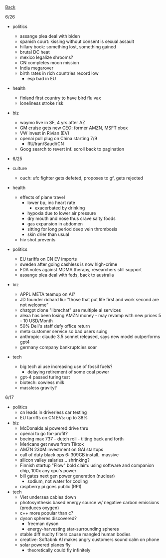 [Back](./index.md)

6/26
- politics
  - assange plea deal with biden
  - spanish court: kissing without consent is sexual assault
  - hillary book: something lost, something gained
  - brutal DC heat
  - mexico legalize shrooms?
  - CN completes moon mission
  - India megarover
  - birth rates in rich countries record low
    - esp bad in EU
- health
  - finland first country to have bird flu vax
  - loneliness stroke risk
- biz
  - waymo live in SF, 4 yrs after AZ
  - GM cruise gets new CEO: former AMZN, MSFT xbox
  - VW invest in Rivian (EV)
  - openai pull plug on China starting 7/9
    - RU/Iran/Saudi/CN
  - Goog search to revert inf. scroll back to pagination


- 6/25
- culture
  - ouch: ufc fighter gets defeted, proposes to gf, gets rejected
- health
  - effects of plane travel
    - lower bp, inc heart rate
      - exacerbated by drinking
    - hypoxia due to lower air pressure
    - dry mouth and nose thus crave salty foods
    - gas expansion in abdomen
    - sitting for long period deep vein thrombosis
    - skin drier than usual
  - hiv shot prevents
- politics
  - EU tariffs on CN EV imports
  - sweden after going cashless is now high-crime
  - FDA votes against MDMA therapy, researchers still support
  - assange plea deal with feds, back to australia
- biz
  - APPL META teamup on AI?
  - JD founder richard liu: "those that put life first and work second are not welcome"
  - chatgpt clone "librechat" use multiple ai services
  - alexa has been losing AMZN money - may revamp with new prices 5 - 10 USD/Month
  - 50% Dell's staff defy office return
  - meta customer service so bad users suing
  - anthropic: claude 3.5 sonnet released, says new model outperforms gpt4
  - germany company bankruptcies soar
- tech
  - big tech ai use increasing use of fossil fuels?
    - delaying retirement of some coal power
  - gpt-4 passed turing test
  - biotech: cowless milk
  - massless gravity?

6/17
- politics
  - cn leads in driverless car testing
  - EU tarriffs on CN EVs: up to 38%
- biz
  - McDonalds ai powered drive thru
  - openai to go for-profit?
  - boeing max 737 - dutch roll - tilting back and forth
  - Mericans get news from Tiktok
  - AMZN 230M investment on GAI startups
  - call of duty black ops 6: 309GB install.. massive
  - silicon valley salaries... shrinking?
  - Finnish startup "Flow" bold claim: using software and companion chip, 100x any cpu's power
  - bill gates next gen power generation (nuclear)
    - sodium, not water for cooling
  - raspberry pi goes public (RPI)
- tech
  - Viet undersea cables down
  - photosynthesis based energy source w/ negative carbon emissions (produces oxygen)
  - c++ more popular than c?
  - dyson spheres discovered?
    - freeman dyson
    - energy-harvesting star-surrounding spheres
  - stable diff nudity filters cause mangled human bodies
  - creative: Softabnk AI makes angry customers sound calm on phone
  - solar powered planes fly
    - theoretically could fly infinitely